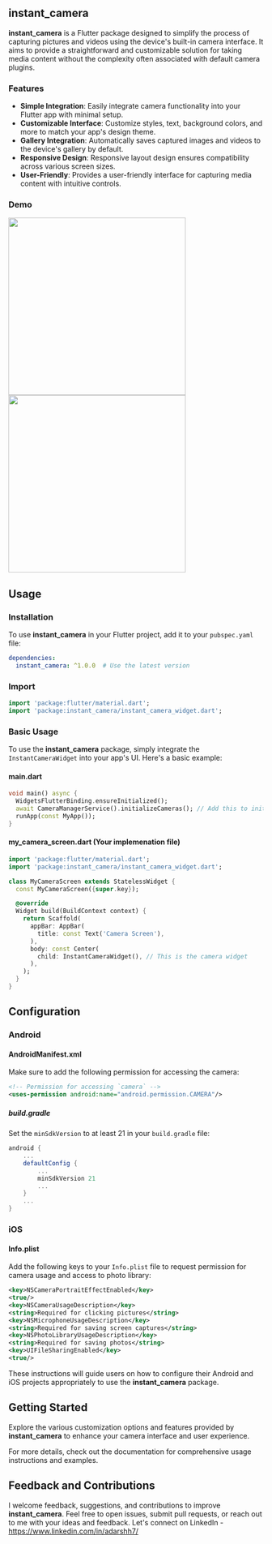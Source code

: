 ## instant_camera

**instant_camera** is a Flutter package designed to simplify the process of capturing pictures and videos using the device's built-in camera interface. It aims to provide a straightforward and customizable solution for taking media content without the complexity often associated with default camera plugins.


### Features

- **Simple Integration**: Easily integrate camera functionality into your Flutter app with minimal setup.
- **Customizable Interface**: Customize styles, text, background colors, and more to match your app's design theme.
- **Gallery Integration**: Automatically saves captured images and videos to the device's gallery by default.
- **Responsive Design**: Responsive layout design ensures compatibility across various screen sizes.
- **User-Friendly**: Provides a user-friendly interface for capturing media content with intuitive controls.


### Demo

<img src="https://github.com/deb-sahu/instant_camera/assets/117360930/4cb17f75-2172-48f3-a9c2-292305fcd78b" width="350">

<img src="https://github.com/deb-sahu/instant_camera/assets/117360930/10381cb6-22e7-4124-87f2-6f703ee1598d" width="350">


## Usage

### Installation

To use **instant_camera** in your Flutter project, add it to your `pubspec.yaml` file:

```yaml
dependencies:
  instant_camera: ^1.0.0  # Use the latest version
```

### Import

```dart
import 'package:flutter/material.dart';
import 'package:instant_camera/instant_camera_widget.dart';
```

### Basic Usage
To use the **instant_camera** package, simply integrate the `InstantCameraWidget` into your app's UI. Here's a basic example:

#### main.dart
```dart
void main() async {
  WidgetsFlutterBinding.ensureInitialized();
  await CameraManagerService().initializeCameras(); // Add this to initialize your device cameras
  runApp(const MyApp());
}
```

#### my_camera_screen.dart (Your implemenation file)
```dart
import 'package:flutter/material.dart';
import 'package:instant_camera/instant_camera_widget.dart';

class MyCameraScreen extends StatelessWidget {
  const MyCameraScreen({super.key});

  @override
  Widget build(BuildContext context) {
    return Scaffold(
      appBar: AppBar(
        title: const Text('Camera Screen'),
      ),
      body: const Center(
        child: InstantCameraWidget(), // This is the camera widget
      ),
    );
  }
}
```

## Configuration

### Android

#### AndroidManifest.xml
Make sure to add the following permission for accessing the camera:

```xml
<!-- Permission for accessing `camera` -->
<uses-permission android:name="android.permission.CAMERA"/>
```

##### build.gradle
Set the `minSdkVersion` to at least 21 in your `build.gradle` file:

```groovy
android {
    ...
    defaultConfig {
        ...
        minSdkVersion 21
        ...
    }
    ...
}
```

### iOS

#### Info.plist
Add the following keys to your `Info.plist` file to request permission for camera usage and access to photo library:

```xml
<key>NSCameraPortraitEffectEnabled</key>
<true/>
<key>NSCameraUsageDescription</key>
<string>Required for clicking pictures</string>
<key>NSMicrophoneUsageDescription</key>
<string>Required for saving screen captures</string>
<key>NSPhotoLibraryUsageDescription</key>
<string>Required for saving photos</string>
<key>UIFileSharingEnabled</key>
<true/>
```

These instructions will guide users on how to configure their Android and iOS projects appropriately to use the **instant_camera** package.


## Getting Started
Explore the various customization options and features provided by **instant_camera** to enhance your camera interface and user experience.

For more details, check out the documentation for comprehensive usage instructions and examples.

## Feedback and Contributions
I welcome feedback, suggestions, and contributions to improve **instant_camera**. Feel free to open issues, submit pull requests, or reach out to me with your ideas and feedback.
Let's connect on LinkedIn - https://www.linkedin.com/in/adarshh7/


